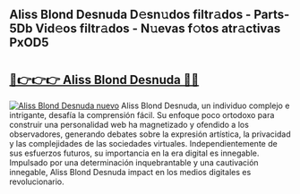 ## Aliss Blond Desnuda D𝚎sn𝚞dos filtr𝚊dos - Parts-5Db Vid𝚎os filtr𝚊dos - N𝚞evas f𝚘tos atr𝚊ctivas PxOD5

# <h2><a href="http://mbcbol.tromn.icu/?c=Aliss+Blond+Desnuda">🔗👉👉👉 Aliss Blond Desnuda 🔗🔗</a></h2>

[![Aliss Blond Desnuda nuevo](https://i.imgur.com/pEAQMta.gif)](http://mbcbol.tromn.icu/?c=Aliss+Blond+Desnuda)
Aliss Blond Desnuda, un individuo complejo e intrigante, desafía la comprensión fácil. Su enfoque poco ortodoxo para construir una personalidad web ha magnetizado y ofendido a los observadores, generando debates sobre la expresión artística, la privacidad y las complejidades de las sociedades virtuales. Independientemente de sus esfuerzos futuros, su importancia en la era digital es innegable. Impulsado por una determinación inquebrantable y una cautivación innegable, Aliss Blond Desnuda impact en los medios digitales es revolucionario.

